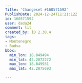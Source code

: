```yaml
---
Title: 'Changeset #160571592'
PublishDate: 2024-12-24T11:21:12Z
id: 160571592
user: dada24
comment: lit
created_by: iD 2.30.4
tags:
- Montenegro
- Budva
bbox:
  min_lon: 18.849494
  min_lat: 42.2872272
  max_lon: 18.849931
  max_lat: 42.2875693

---
```

